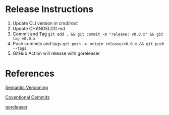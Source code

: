 # Release Instructions

1. Update CLI version in cmd/root
2. Update CHANGELOG.md
3. Commit and Tag `git add . && git commit -m "release: v0.0.x" && git tag v0.0.x`
4. Push commits and tags `git push -u origin release/v0.0.x && git push --tags`
5. GitHub Action will release with goreleaser

# References

[Semantic Versioning](https://semver.org/)

[Coventional Commits](https://www.conventionalcommits.org/en/v1.0.0/) 

[goreleaser](https://goreleaser.com/)
